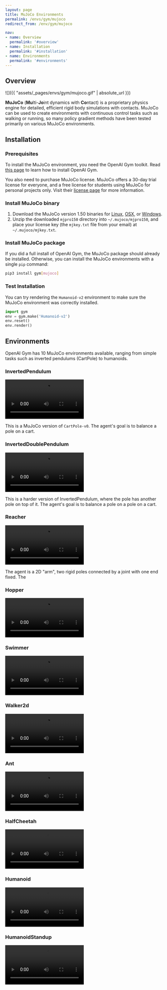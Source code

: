 ```yaml
---
layout: page
title: MuJoCo Environments
permalink: /envs/gym/mujoco
redirect_from: /env/gym/mujoco

nav:
- name: Overview
  permalink: '#overview'
- name: Installation
  permalink: '#installation'
- name: Environments
  permalink: '#environments'
---
```


## Overview

![]({{ "assets/_pages/envs/gym/mujoco.gif" | absolute_url }})

**MuJoCo** (**Mu**lti-**Jo**int dynamics with **Co**ntact) is a proprietary physics engine for detailed, efficient rigid body simulations with contacts. MuJoCo can be used to create environments with continuous control tasks such as walking or running, so many policy gradient methods have been tested primarily on various MuJoCo environments.



## Installation

### Prerequisites

To install the MuJoCo environment, you need the OpenAI Gym toolkit. Read [this page](/envs/gym) to learn how to install OpenAI Gym.

You also need to purchase MuJoCo license. MuJoCo offers a 30-day trial license for everyone, and a free license for students using MuJoCo for personal projects only. Visit their [license page](https://www.roboti.us/license.html) for more information.

### Install MuJoCo binary 

1. Download the MuJoCo version 1.50 binaries for [Linux](https://www.roboti.us/download/mjpro150_linux.zip), [OSX](https://www.roboti.us/download/mjpro150_osx.zip), or [Windows](https://www.roboti.us/download/mjpro150_win64.zip).
2. Unzip the downloaded `mjpro150` directory into `~/.mujoco/mjpro150`, and place your license key (the `mjkey.txt` file from your email) at `~/.mujoco/mjkey.txt`.

### Install MuJoCo package

If you did a full install of OpenAI Gym, the MuJoCo package should already be installed. Otherwise, you can install the MuJoCo environments with a single `pip` command:

```bash
pip3 install gym[mujoco]
```

### Test Installation

You can try rendering the `Humanoid-v2` environment to make sure the MuJoCo environment was correctly installed.

```python
import gym
env = gym.make('Humanoid-v2')
env.reset()
env.render()
```



## Environments

OpenAI Gym has 10 MuJoCo environments available, ranging from simple tasks such as inverted pendulums (CartPole) to humanoids.

### InvertedPendulum

<video style="max-width: 50%" autoplay loop mute controls><source src='{{ "assets/_pages/envs/gym/mujoco/InvertedPdulum.mp4" | absolute_url }}' ></video>

This is a MuJoCo version of  `CartPole-v0`. The agent's goal is to balance a pole on a cart.

### InvertedDoublePendulum

<video style="max-width: 50%" autoplay loop mute controls><source src='{{ "assets/_pages/envs/gym/mujoco/InvertedDoublePendulum.mp4" | absolute_url }}' ></video>

This is a harder version of InvertedPendulum, where the pole has another pole on top of it. The agent's goal is to balance a pole on a pole on a cart.

### Reacher

<video style="max-width: 50%" autoplay loop mute controls><source src='{{ "assets/_pages/envs/gym/mujoco/Reacher.mp4" | absolute_url }}' ></video>

The agent is a 2D "arm", two rigid poles connected by a joint with one end fixed. The 

### Hopper

<video style="max-width: 50%" autoplay loop mute controls><source src='{{ "assets/_pages/envs/gym/mujoco/Hopper.mp4" | absolute_url }}' ></video>

### Swimmer

<video style="max-width: 50%" autoplay loop mute controls><source src='{{ "assets/_pages/envs/gym/mujoco/Swimmer.mp4" | absolute_url }}' ></video>

### Walker2d

<video style="max-width: 50%" autoplay loop mute controls><source src='{{ "assets/_pages/envs/gym/mujoco/Walker2d.mp4" | absolute_url }}' ></video>

### Ant

<video style="max-width: 50%" autoplay loop mute controls><source src='{{ "assets/_pages/envs/gym/mujoco/Ant.mp4" | absolute_url }}' ></video>

### HalfCheetah

<video style="max-width: 50%" autoplay loop mute controls><source src='{{ "assets/_pages/envs/gym/mujoco/HalfCheetah.mp4" | absolute_url }}' ></video>

### Humanoid

<video style="max-width: 50%" autoplay loop mute controls><source src='{{ "assets/_pages/envs/gym/mujoco/Humanoid.mp4" | absolute_url }}' ></video>

### HumanoidStandup

<video style="max-width: 50%" autoplay loop mute controls><source src='{{ "assets/_pages/envs/gym/mujoco/HumanoidStandup.mp4" | absolute_url }}' ></video>

